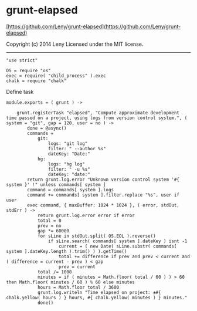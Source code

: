 # grunt-elapsed

[https://github.com/Leny/grunt-elapsed](https://github.com/Leny/grunt-elapsed)

Copyright (c) 2014 Leny
Licensed under the MIT license.

* * *

    "use strict"

    OS = require "os"
    exec = require( "child_process" ).exec
    chalk = require "chalk"

Define task

    module.exports = ( grunt ) ->

        grunt.registerTask "elapsed", "Compute approximate development time passed on a project, using logs from version control system.", ( system = "git", gap = 120, user = no ) ->
            done = @async()
            commands =
                git:
                    logs: "git log"
                    filter: " --author %s"
                    dateKey: "Date:"
                hg:
                    logs: "hg log"
                    filter: " -u %s"
                    dateKey: "date:"
            return grunt.log.error "Unknown version control system '#{ system }' !" unless commands[ system ]
            command = commands[ system ].logs
            command += commands[ system ].filter.replace "%s", user if user
            exec command, { maxBuffer: 1024 * 1024 }, ( error, stdOut, stdErr ) ->
                return grunt.log.error error if error
                total = 0
                prev = no
                gap *= 60000
                for sLine in stdOut.split( OS.EOL ).reverse()
                    if sLine.search( commands[ system ].dateKey ) isnt -1
                        current = ( new Date( sLine.substr( commands[ system ].dateKey.length ).trim() ) ).getTime()
                        total += difference if prev and prev < current and ( difference = current - prev ) < gap
                        prev = current
                total /= 1000
                minutes = if ( minutes = Math.floor( total / 60 ) ) > 60 then Math.floor( minutes / 60 ) % 60 else minutes
                hours = Math.floor total / 3600
                grunt.log.writeln "Time elapsed on project: ±#{ chalk.yellow( hours ) } hours, #{ chalk.yellow( minutes ) } minutes."
                done()
